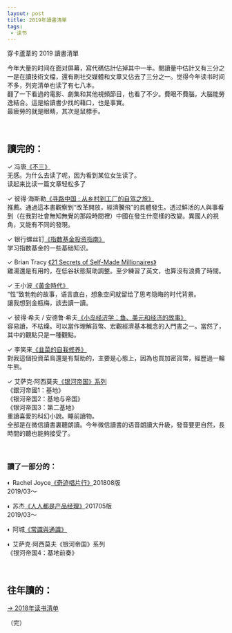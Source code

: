 ```yaml
---
layout: post
title: 2019年讀書清單
tags: 
 - 读书
---
```






穿卡蘆葦的 2019 讀書清單

今年大量的时间在面对屏幕，寫代碼估計佔掉其中一半。閱讀量中估計又有三分之一是在讀技術文檔，還有刷社交媒體和文章又佔去了三分之一。觉得今年读书时间不多，列完清单也读了有七八本。  
翻了一下看過的電影、劇集和其他視頻節目，也看了不少。費眼不費腦，大腦能勞逸結合。這是給讀書少找的藉口，也是事實。  
最疲勞的就是眼睛，其次是鼠標手。

&nbsp;

## 讀完的：

✓ 冯唐[《不三》](https://amzn.to/367nUzK)    
无感。为什么去读了呢，因为看到某位女生读了。    
读起来比读一篇文章轻松多了  

✓ 彼得·海斯勒[《寻路中国 : 从乡村到工厂的自驾之旅》](http://t.cn/A6vdbfrg)    
推薦。通過這本書觀察到“改革開放，經濟騰飛”的具體發生。透过鮮活的人與事看到（在我對社會無知無覺的那段時間裡）中國在發生什麼樣的改變。異國人的視角，又能有不同的發現。  

✓ 银行螺丝钉[《指数基金投资指南》](http://t.cn/A6vdb2Ej)    
学习指数基金的一些基础知识。  

✓ Brian Tracy [《21 Secrets of Self-Made Millionaires》](https://amzn.to/2G8rv5R)    
雞湯還是有用的，在低谷狀態幫助調整。至少練習了英文，也算沒有浪費了時間。  

✓ 王小波[《黃金時代》](http://t.cn/A6vd46fl)    
“性”致勃勃的故事，语言直白，想象空间就留给了思考隐晦的时代背景。    
讓我想到金瓶梅，該去讀一讀。  

✓ 彼得·希夫 / 安德鲁·希夫[《小岛经济学：鱼、美元和经济的故事》](http://t.cn/A6vdbN2k)    
容易讀，不枯燥。可以當作理解貨幣、宏觀經濟基本概念的入門書之一。當然了，其中的觀點只是一種觀點。  

✓ 李笑来[《韭菜的自我修养》](http://t.cn/A6vdb3Uq)    
對我這個投資菜鳥還是有幫助的，主要是心態上，因為也買加密貨幣，經歷過一輪牛熊。  

✓ 艾萨克·阿西莫夫[《银河帝国》系列](http://t.cn/A6vdGfAA)          
《銀河帝國1：基地》          
《银河帝国2：基地与帝国》          
《银河帝国3：第二基地》    
重讀喜愛的科幻小說。睡前讀物。    
全部是在微信讀書裏聽朗讀。今年微信讀書的语音朗讀大升級，發音要更自然，長時間的聽也能夠接受了。  




&nbsp;

### 讀了一部分的：  

◐ Rachel Joyce[《奇迹唱片行》](http://t.cn/A6vdGYww)201808版      
2019/03～  

◐ 苏杰[《人人都是产品经理》](http://t.cn/A6vdGrnu)201705版      
2019/03～  

◐ 阿城[《常識與通識》](http://t.cn/A6vdqwui)  

◐ 艾萨克·阿西莫夫《银河帝国》系列          
《银河帝国4：基地前奏》  


&nbsp;


## 往年讀的：  
[ →  2018年读书清单](/_posts/2018-read)



（完）


